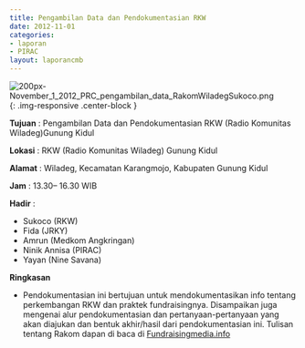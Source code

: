 ```yaml
---
title: Pengambilan Data dan Pendokumentasian RKW
date: 2012-11-01
categories:
- laporan
- PIRAC
layout: laporancmb
---
```



![200px-November_1_2012_PRC_pengambilan_data_RakomWiladegSukoco.png](/uploads/200px-November_1_2012_PRC_pengambilan_data_RakomWiladegSukoco.png){: .img-responsive .center-block }


**Tujuan** : Pengambilan Data dan Pendokumentasian RKW (Radio Komunitas Wiladeg)Gunung Kidul 

**Lokasi** : RKW (Radio Komunitas Wiladeg) Gunung Kidul 

**Alamat** : Wiladeg, Kecamatan Karangmojo, Kabupaten Gunung Kidul 

**Jam** : 13.30– 16.30 WIB 

**Hadir** :
* Sukoco (RKW)
* Fida (JRKY)
* Amrun (Medkom Angkringan)
* Ninik Annisa (PIRAC)
* Yayan (Nine Savana)

**Ringkasan**  
* Pendokumentasian ini bertujuan untuk mendokumentasikan info tentang perkembangan RKW dan praktek fundraisingnya. Disampaikan juga mengenai alur pendokumentasian dan pertanyaan-pertanyaan yang akan diajukan dan bentuk akhir/hasil dari pendokumentasian ini. Tulisan tentang Rakom dapan di baca di [Fundraisingmedia.info](http://www.fundraisingmedia.info/blog/2012/11/02/semangat-gotong-royong-rakom-wiladeg-gunung-kidul/)
